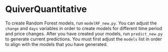 # QuiverQuantitative
To create Random Forest models, run `modelRF_new.py`. You can adjust the `change` and `days` variables in order to create models for different time period and price changes. After you have created your models, run `predict_new.py` to generate current predictions. You must first adjust the `models` list in order to align with the models that you have generated.
